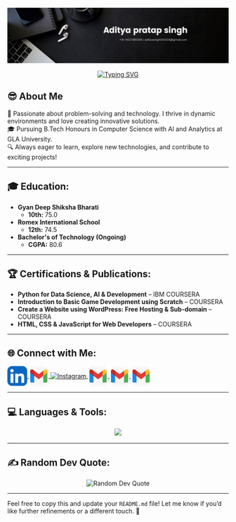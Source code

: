 <p align="center">
  <img src="Black Minimal Motivation Quote LinkedIn Banner.png" alt="Aditya">
</p>

<p align="center">
 <a href="https://git.io/typing-svg"><img src="https://readme-typing-svg.herokuapp.com?font=Special+Elite&duration=3000&pause=1000&center=true&width=435&lines=Hey%2C+My+name+is+Aditya%F0%9F%98%81!;Welcome+to+my+Github+profile" alt="Typing SVG" /></a>
</p>

## 😎 About Me
🚀 Passionate about problem-solving and technology. I thrive in dynamic environments and love creating innovative solutions.  
🎓 Pursuing B.Tech Honours in Computer Science with AI and Analytics at GLA University.  
🔍 Always eager to learn, explore new technologies, and contribute to exciting projects!

---

## 🎓 Education:
- **Gyan Deep Shiksha Bharati**
  - **10th:** 75.0  
- **Romex International School**
  - **12th:** 74.5  
- **Bachelor's of Technology (Ongoing)**
  - **CGPA:** 80.6  

---

## 🏆 Certifications & Publications:
- **Python for Data Science, AI & Development** – IBM COURSERA  
- **Introduction to Basic Game Development using Scratch** – COURSERA  
- **Create a Website using WordPress: Free Hosting & Sub-domain** – COURSERA  
- **HTML, CSS & JavaScript for Web Developers** – COURSERA  

---

## 🌐 Connect with Me:
<a href="https://www.linkedin.com/in/aditya-pratap-singh-411478289/" target="blank">
  <img align="center" src="https://raw.githubusercontent.com/tandpfun/skill-icons/47e2fb9bc1353315f589ad5ce992b4f7debf2e48/icons/LinkedIn.svg" alt="LinkedIn" height="45" width="45" />
</a>
<a href="mailto:adityasingh000029@gmail.com" target="blank">
  <img align="center" src="https://github.com/tandpfun/skill-icons/blob/main/icons/Gmail-Light.svg" alt="Gmail" height="45" width="45" />
</a>
<a href="mailto:adityasingh000029@gmail.com" target="blank">
  <img align="center" src="https://github.com/tandpfun/skill-icons/blob/main/icons/Instagram-Light.svg" alt="Instagram" height="45" width="45" />
</a>
<a href="mailto:adityasingh000029@gmail.com" target="blank">
  <img align="center" src="https://github.com/tandpfun/skill-icons/blob/main/icons/Gmail-Light.svg" alt="Twitter" height="45" width="45" />
</a>
<a href="mailto:adityasingh000029@gmail.com" target="blank">
  <img align="center" src="https://github.com/tandpfun/skill-icons/blob/main/icons/Gmail-Light.svg" alt="Facebook" height="45" width="45" />
</a>
<a href="mailto:adityasingh000029@gmail.com" target="blank">
  <img align="center" src="https://github.com/tandpfun/skill-icons/blob/main/icons/Gmail-Light.svg" alt="YouTube" height="45" width="45" />
</a>

---

## 💻 Languages & Tools:
<p align="center">
  <a href="https://skillicons.dev">
    <img src="https://skillicons.dev/icons?i=html,css,js,py,mysql,ai,sklearn,wordpress&perline=3" />
  </a>
</p>

---

## ✍ Random Dev Quote:
<p align="center">
  <img src="https://quotes-github-readme.vercel.app/api?type=horizontal&theme=radical" alt="Random Dev Quote">
</p>

---

Feel free to copy this and update your `README.md` file! Let me know if you’d like further refinements or a different touch. 🚀
